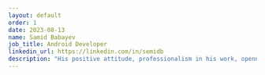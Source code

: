 ```yaml
---
layout: default
order: 1
date: 2023-08-13
name: Samid Babayev
job_title: Android Developer
linkedin_url: https://linkedin.com/in/semidb
description: "His positive attitude, professionalism in his work, openness to innovations and selfless dedication are impressive. It was a pleasure to work with him."
---
```

